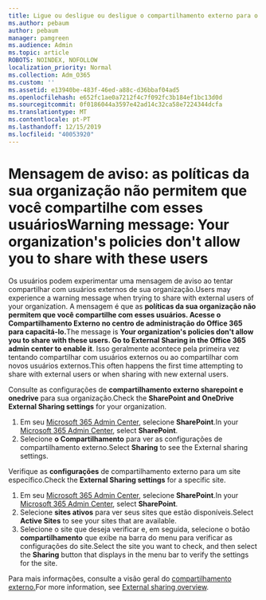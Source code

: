 ```yaml
---
title: Ligue ou desligue ou desligue o compartilhamento externo para o SharePoint
ms.author: pebaum
author: pebaum
manager: pamgreen
ms.audience: Admin
ms.topic: article
ROBOTS: NOINDEX, NOFOLLOW
localization_priority: Normal
ms.collection: Adm_O365
ms.custom: ''
ms.assetid: e13940be-483f-46ed-a88c-d36bbaf04ad5
ms.openlocfilehash: e652fc1ae0a7212f4c7f092fc3b184ef1bc13d0d
ms.sourcegitcommit: 0f0186044a3597e42ad14c32ca58e7224344dcfa
ms.translationtype: MT
ms.contentlocale: pt-PT
ms.lasthandoff: 12/15/2019
ms.locfileid: "40053920"
---
```

# <a name="warning-message-your-organizations-policies-dont-allow-you-to-share-with-these-users"></a><span data-ttu-id="fd6fa-102">Mensagem de aviso: as políticas da sua organização não permitem que você compartilhe com esses usuários</span><span class="sxs-lookup"><span data-stu-id="fd6fa-102">Warning message: Your organization's policies don't allow you to share with these users</span></span>

<span data-ttu-id="fd6fa-103">Os usuários podem experimentar uma mensagem de aviso ao tentar compartilhar com usuários externos de sua organização.</span><span class="sxs-lookup"><span data-stu-id="fd6fa-103">Users may experience a warning message when trying to share with external users of your organization.</span></span> <span data-ttu-id="fd6fa-104">A mensagem é que as **políticas da sua organização não permitem que você compartilhe com esses usuários. Acesse o Compartilhamento Externo no centro de administração do Office 365 para capacitá-lo.**</span><span class="sxs-lookup"><span data-stu-id="fd6fa-104">The message is **Your organization's policies don't allow you to share with these users. Go to External Sharing in the Office 365 admin center to enable it**.</span></span> <span data-ttu-id="fd6fa-105">Isso geralmente acontece pela primeira vez tentando compartilhar com usuários externos ou ao compartilhar com novos usuários externos.</span><span class="sxs-lookup"><span data-stu-id="fd6fa-105">This often happens the first time attempting to share with external users or when sharing with new external users.</span></span>

<span data-ttu-id="fd6fa-106">Consulte as configurações de **compartilhamento externo sharepoint e onedrive** para sua organização.</span><span class="sxs-lookup"><span data-stu-id="fd6fa-106">Check the **SharePoint and OneDrive External Sharing settings** for your organization.</span></span>

1. <span data-ttu-id="fd6fa-107">Em seu [Microsoft 365 Admin Center](https://admin.microsoft.com/AdminPortal/Home#/homepage">https://admin.microsoft.com/), selecione **SharePoint**.</span><span class="sxs-lookup"><span data-stu-id="fd6fa-107">In your [Microsoft 365 Admin Center](https://admin.microsoft.com/AdminPortal/Home#/homepage">https://admin.microsoft.com/), select **SharePoint**.</span></span>
3. <span data-ttu-id="fd6fa-108">Selecione **o Compartilhamento** para ver as configurações de compartilhamento externo.</span><span class="sxs-lookup"><span data-stu-id="fd6fa-108">Select **Sharing** to see the External sharing settings.</span></span>

<span data-ttu-id="fd6fa-109">Verifique as **configurações** de compartilhamento externo para um site específico.</span><span class="sxs-lookup"><span data-stu-id="fd6fa-109">Check the **External Sharing settings** for a specific site.</span></span>

1. <span data-ttu-id="fd6fa-110">Em seu [Microsoft 365 Admin Center](https://admin.microsoft.com/AdminPortal/Home#/homepage">https://admin.microsoft.com/), selecione **SharePoint**.</span><span class="sxs-lookup"><span data-stu-id="fd6fa-110">In your [Microsoft 365 Admin Center](https://admin.microsoft.com/AdminPortal/Home#/homepage">https://admin.microsoft.com/), select **SharePoint**.</span></span>
2. <span data-ttu-id="fd6fa-111">Selecione **sites ativos** para ver seus sites que estão disponíveis.</span><span class="sxs-lookup"><span data-stu-id="fd6fa-111">Select **Active Sites** to see your sites that are available.</span></span>
3. <span data-ttu-id="fd6fa-112">Selecione o site que deseja verificar e, em seguida, selecione o botão **compartilhamento** que exibe na barra do menu para verificar as configurações do site.</span><span class="sxs-lookup"><span data-stu-id="fd6fa-112">Select the site you want to check, and then select the **Sharing** button that displays in the menu bar to verify the settings for the site.</span></span>

<span data-ttu-id="fd6fa-113">Para mais informações, consulte a visão geral do [compartilhamento externo.](https://docs.microsoft.com/sharepoint/external-sharing-overview)</span><span class="sxs-lookup"><span data-stu-id="fd6fa-113">For more information, see [External sharing overview](https://docs.microsoft.com/sharepoint/external-sharing-overview).</span></span>